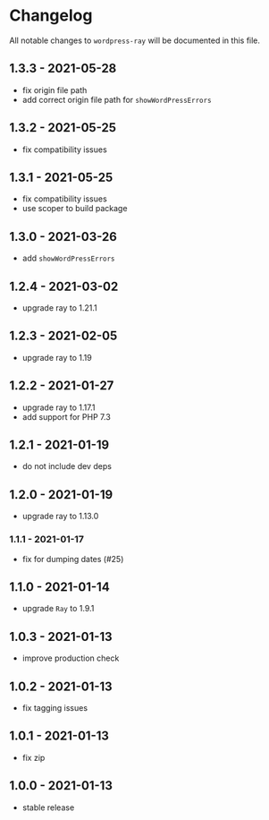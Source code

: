 # Changelog

All notable changes to `wordpress-ray` will be documented in this file.

## 1.3.3 - 2021-05-28

- fix origin file path
- add correct origin file path for `showWordPressErrors`

## 1.3.2 - 2021-05-25

- fix compatibility issues

## 1.3.1 - 2021-05-25

- fix compatibility issues
- use scoper to build package

## 1.3.0 - 2021-03-26

- add `showWordPressErrors`

## 1.2.4 - 2021-03-02

- upgrade ray to 1.21.1

## 1.2.3 - 2021-02-05

- upgrade ray to 1.19

## 1.2.2 - 2021-01-27

- upgrade ray to 1.17.1
- add support for PHP 7.3

## 1.2.1 - 2021-01-19

- do not include dev deps

## 1.2.0 - 2021-01-19

- upgrade ray to 1.13.0

### 1.1.1 - 2021-01-17

- fix for dumping dates (#25)

## 1.1.0 - 2021-01-14

- upgrade `Ray` to 1.9.1

## 1.0.3 - 2021-01-13

- improve production check

## 1.0.2 - 2021-01-13

- fix tagging issues

## 1.0.1 - 2021-01-13

- fix zip

## 1.0.0 - 2021-01-13

- stable release
